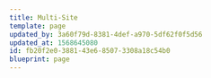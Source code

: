 ```yaml
---
title: Multi-Site
template: page
updated_by: 3a60f79d-8381-4def-a970-5df62f0f5d56
updated_at: 1568645080
id: fb20f2e0-3881-43e6-8507-3308a18c54b0
blueprint: page
---
```

